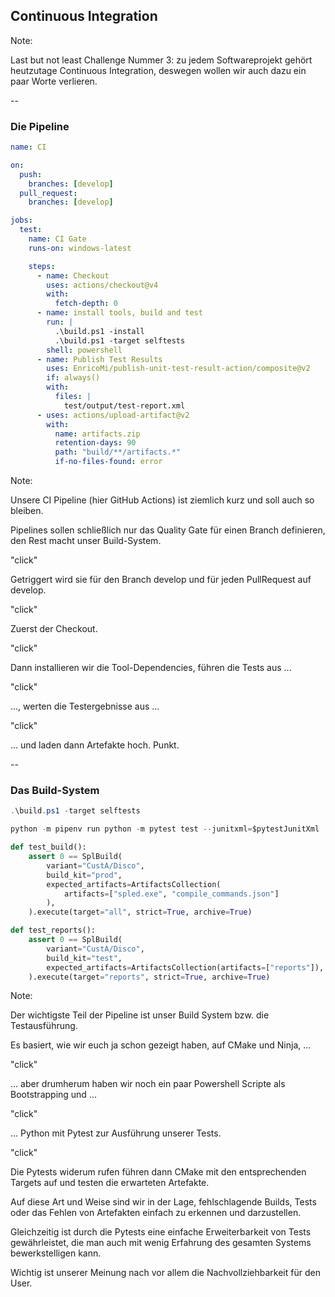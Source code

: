 ## Continuous Integration

Note:

Last but not least Challenge Nummer 3: zu jedem Softwareprojekt gehört heutzutage Continuous Integration, deswegen wollen wir auch dazu ein paar Worte verlieren.

--

### Die Pipeline

```yaml [|3-7|14-18|19-23|24-29|30-35]
name: CI

on:
  push:
    branches: [develop]
  pull_request:
    branches: [develop]

jobs:
  test:
    name: CI Gate
    runs-on: windows-latest

    steps:
      - name: Checkout
        uses: actions/checkout@v4
        with:
          fetch-depth: 0
      - name: install tools, build and test
        run: |
          .\build.ps1 -install
          .\build.ps1 -target selftests
        shell: powershell
      - name: Publish Test Results
        uses: EnricoMi/publish-unit-test-result-action/composite@v2
        if: always()
        with:
          files: |
            test/output/test-report.xml
      - uses: actions/upload-artifact@v2
        with:
          name: artifacts.zip
          retention-days: 90
          path: "build/**/artifacts.*"
          if-no-files-found: error
```
<!-- .element: style="font-size:12pt" -->

Note:

Unsere CI Pipeline (hier GitHub Actions) ist ziemlich kurz und soll auch so bleiben.

Pipelines sollen schließlich nur das Quality Gate für einen Branch definieren, den Rest macht unser Build-System.

"click"

Getriggert wird sie für den Branch develop und für jeden PullRequest auf develop.

"click"

Zuerst der Checkout.

"click"

Dann installieren wir die Tool-Dependencies, führen die Tests aus ...

"click"

..., werten die Testergebnisse aus ...

"click"

... und laden dann Artefakte hoch. Punkt.

--

### Das Build-System

```powershell
.\build.ps1 -target selftests
```
<!-- .element: class="fragment" style="font-size:16pt" -->

```python
python -m pipenv run python -m pytest test --junitxml=$pytestJunitXml
```
<!-- .element: class="fragment" style="font-size:16pt" -->


```python
def test_build():
    assert 0 == SplBuild(
        variant="CustA/Disco",
        build_kit="prod",
        expected_artifacts=ArtifactsCollection(
            artifacts=["spled.exe", "compile_commands.json"]
        ),
    ).execute(target="all", strict=True, archive=True)

def test_reports():
    assert 0 == SplBuild(
        variant="CustA/Disco",
        build_kit="test",
        expected_artifacts=ArtifactsCollection(artifacts=["reports"]),
    ).execute(target="reports", strict=True, archive=True)
```
<!-- .element: class="fragment" style="font-size:16pt" -->


Note:

Der wichtigste Teil der Pipeline ist unser Build System bzw. die Testausführung.

Es basiert, wie wir euch ja schon gezeigt haben, auf CMake und Ninja, ...

"click"

... aber drumherum haben wir noch ein paar Powershell Scripte als Bootstrapping und ...

"click"

... Python mit Pytest zur Ausführung unserer Tests.

"click"

Die Pytests widerum rufen führen dann CMake mit den entsprechenden Targets auf und testen die erwarteten Artefakte.

Auf diese Art und Weise sind wir in der Lage, fehlschlagende Builds, Tests oder das Fehlen von Artefakten einfach zu erkennen und darzustellen.

Gleichzeitig ist durch die Pytests eine einfache Erweiterbarkeit von Tests gewährleistet, die man auch mit wenig Erfahrung des gesamten Systems bewerkstelligen kann.

Wichtig ist unserer Meinung nach vor allem die Nachvollziehbarkeit für den User.
